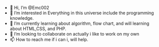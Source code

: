- 👋 Hi, I’m @Emc002
- 👀 I’m interested in Everything in this universe include the programming knowledge.
- 🌱 I’m currently learning about algorithm, flow chart, and will learning about HTML,CSS, and PHP.
- 💞️ I’m looking to collaborate on actually i like to work on my own
- 📫 How to reach me if i can i, will help.

<!---
Emc002/Emc002 is a ✨ special ✨ repository because its `README.md` (this file) appears on your GitHub profile.
You can click the Preview link to take a look at your changes.
--->
